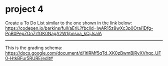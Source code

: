# project 4
Create a To Do List similar to the one shown in the link below:   
https://codepen.io/barkins/full/aEriL?fbclid=IwAR15z8wXc3p0Orai1Dfg-PpB0PepZOnZrfGK0NagA2W1jbnsxa_kCjJsalA
***
This is the grading schema:
https://docs.google.com/document/d/1tlRMf5qTd_XK0zBwmBjRyXVhqc_UF0-HtkBFur5RURE/edit#
